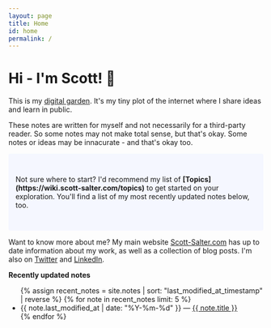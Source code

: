 ```yaml
---
layout: page
title: Home
id: home
permalink: /
---
```


# Hi - I'm Scott! 🌱

This is my [digital garden](https://wiki.scott-salter.com/digital-garden). It's my tiny plot of the internet where I share ideas and learn in public. 

These notes are written for myself and not necessarily for a third-party reader. So some notes may not make total sense, but that's okay. Some notes or ideas may be innacurate - and that's okay too. 

<p style="padding: 3em 1em; background: #f5f7ff; border-radius: 4px;">
  Not sure where to start? I'd recommend my list of <span style="font-weight: bold">[Topics](https://wiki.scott-salter.com/topics)</span> to get started on your exploration. You'll find a list of my most recently updated notes below, too.
</p>

Want to know more about me? My main website [Scott-Salter.com](https://scott-salter.com) has up to date information about my work, as well as a collection of blog posts. I'm also on [Twitter](https://twitter.com/scottsltr) and [LinkedIn](https://www.linkedin.com/in/scott-salter/).

<strong>Recently updated notes</strong>

<ul>
  {% assign recent_notes = site.notes | sort: "last_modified_at_timestamp" | reverse %}
  {% for note in recent_notes limit: 5 %}
    <li>
      {{ note.last_modified_at | date: "%Y-%m-%d" }} — <a class="internal-link" href="{{ note.url }}">{{ note.title }}</a>
    </li>
  {% endfor %}
</ul>

<style>
  .wrapper {
    max-width: 46em;
  }
</style>
